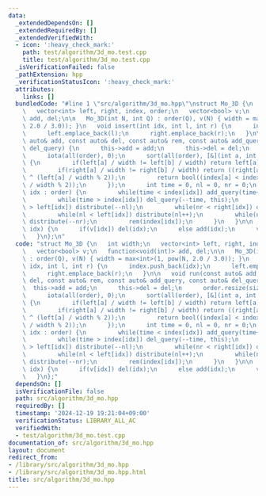 ```yaml
---
data:
  _extendedDependsOn: []
  _extendedRequiredBy: []
  _extendedVerifiedWith:
  - icon: ':heavy_check_mark:'
    path: test/algorithm/3d_mo.test.cpp
    title: test/algorithm/3d_mo.test.cpp
  _isVerificationFailed: false
  _pathExtension: hpp
  _verificationStatusIcon: ':heavy_check_mark:'
  attributes:
    links: []
  bundledCode: "#line 1 \"src/algorithm/3d_mo.hpp\"\nstruct Mo_3D {\n   int width;\n\
    \   vector<int> left, right, index, order;\n   vector<bool> v;\n   function<void(int)>\
    \ add, del;\n\n   Mo_3D(int N, int Q) : order(Q), v(N) { width = max<int>(1, pow(N,\
    \ 2.0 / 3.0)); }\n   void insert(int idx, int l, int r) {\n      index.push_back(idx);\n\
    \      left.emplace_back(l);\n      right.emplace_back(r);\n   }\n\n   void run(const\
    \ auto& add, const auto& del, const auto& rem, const auto& add_query, const auto&\
    \ del_query) {\n      this->add = add;\n      this->del = del;\n      order.resize(size(left));\n\
    \      iota(all(order), 0);\n      sort(all(order), [&](int a, int b) -> bool\
    \ {\n         if(left[a] / width != left[b] / width) return left[a] < left[b];\n\
    \         if(right[a] / width != right[b] / width) return ((right[a] < right[b])\
    \ ^ (left[a] / width % 2));\n         return bool((index[a] < index[b]) ^ (right[a]\
    \ / width % 2));\n      });\n      int time = 0, nl = 0, nr = 0;\n      for(auto\
    \ idx : order) {\n         while(time < index[idx]) add_query(time++, this);\n\
    \         while(time > index[idx]) del_query(--time, this);\n         while(nl\
    \ > left[idx]) distribute(--nl);\n         while(nr < right[idx]) distribute(nr++);\n\
    \         while(nl < left[idx]) distribute(nl++);\n         while(nr > right[idx])\
    \ distribute(--nr);\n         rem(index[idx]);\n      }\n   }\n\n   void distribute(int\
    \ idx) {\n      if(v[idx]) del(idx);\n      else add(idx);\n      v[idx] = !v[idx];\n\
    \   }\n};\n"
  code: "struct Mo_3D {\n   int width;\n   vector<int> left, right, index, order;\n\
    \   vector<bool> v;\n   function<void(int)> add, del;\n\n   Mo_3D(int N, int Q)\
    \ : order(Q), v(N) { width = max<int>(1, pow(N, 2.0 / 3.0)); }\n   void insert(int\
    \ idx, int l, int r) {\n      index.push_back(idx);\n      left.emplace_back(l);\n\
    \      right.emplace_back(r);\n   }\n\n   void run(const auto& add, const auto&\
    \ del, const auto& rem, const auto& add_query, const auto& del_query) {\n    \
    \  this->add = add;\n      this->del = del;\n      order.resize(size(left));\n\
    \      iota(all(order), 0);\n      sort(all(order), [&](int a, int b) -> bool\
    \ {\n         if(left[a] / width != left[b] / width) return left[a] < left[b];\n\
    \         if(right[a] / width != right[b] / width) return ((right[a] < right[b])\
    \ ^ (left[a] / width % 2));\n         return bool((index[a] < index[b]) ^ (right[a]\
    \ / width % 2));\n      });\n      int time = 0, nl = 0, nr = 0;\n      for(auto\
    \ idx : order) {\n         while(time < index[idx]) add_query(time++, this);\n\
    \         while(time > index[idx]) del_query(--time, this);\n         while(nl\
    \ > left[idx]) distribute(--nl);\n         while(nr < right[idx]) distribute(nr++);\n\
    \         while(nl < left[idx]) distribute(nl++);\n         while(nr > right[idx])\
    \ distribute(--nr);\n         rem(index[idx]);\n      }\n   }\n\n   void distribute(int\
    \ idx) {\n      if(v[idx]) del(idx);\n      else add(idx);\n      v[idx] = !v[idx];\n\
    \   }\n};"
  dependsOn: []
  isVerificationFile: false
  path: src/algorithm/3d_mo.hpp
  requiredBy: []
  timestamp: '2024-12-19 19:21:04+09:00'
  verificationStatus: LIBRARY_ALL_AC
  verifiedWith:
  - test/algorithm/3d_mo.test.cpp
documentation_of: src/algorithm/3d_mo.hpp
layout: document
redirect_from:
- /library/src/algorithm/3d_mo.hpp
- /library/src/algorithm/3d_mo.hpp.html
title: src/algorithm/3d_mo.hpp
---
```

